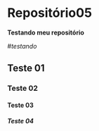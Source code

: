# Repositório05
**Testando meu repositório**

#*testando*

## Teste 01

### Teste 02

#### Teste 03

##### Teste 04
